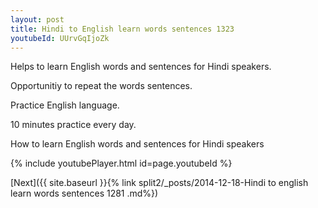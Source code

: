 ```yaml
---
layout: post
title: Hindi to English learn words sentences 1323 
youtubeId: UUrvGqIjoZk
---
```

 
 
Helps to learn English words and sentences for Hindi speakers.

Opportunitiy to repeat the words sentences. 

Practice English language. 
 
10 minutes practice every day. 
 
How to learn English words and sentences for Hindi speakers 
 
{% include youtubePlayer.html id=page.youtubeId %}
 
 
[Next]({{ site.baseurl }}{% link  split2/_posts/2014-12-18-Hindi to english learn words sentences 1281 .md%})
 
